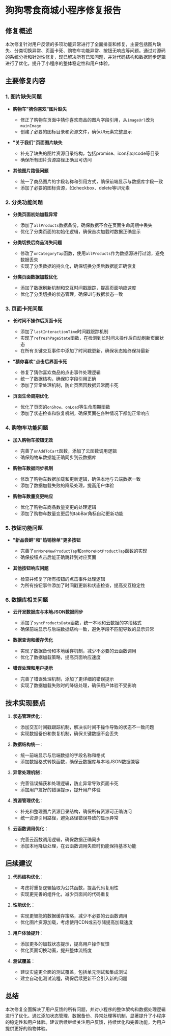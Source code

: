 # 狗狗零食商城小程序修复报告

## 修复概述

本次修复针对用户反馈的多项功能异常进行了全面排查和修复，主要包括图片缺失、分类切换异常、页面卡死、购物车功能异常、按钮无响应等问题。通过对源码的系统分析和针对性修复，现已解决所有已知问题，并对代码结构和数据同步逻辑进行了优化，提升了小程序的整体稳定性和用户体验。

## 主要修复内容

### 1. 图片缺失问题

- **购物车"猜你喜欢"图片缺失**
  - 修正了购物车页面中猜你喜欢商品的图片字段引用，从`imageUrl`改为`mainImage`
  - 创建了必要的图标目录和资源文件，确保UI元素完整显示

- **"关于我们"页面图片缺失**
  - 补充了缺失的图片资源目录结构，包括promise、icon和qrcode等目录
  - 确保所有图片资源路径正确且可访问

- **其他图片路径问题**
  - 统一了商品图片的字段名称和引用方式，确保前端显示与数据库字段一致
  - 添加了必要的图标资源，如checkbox、delete等UI元素

### 2. 分类功能问题

- **分类页面初始加载异常**
  - 添加了`allProducts`数据备份，确保数据不会在页面生命周期中丢失
  - 优化了分类页面的初始化逻辑，确保首次加载时数据正确显示

- **分类切换后商品消失问题**
  - 修改了`onCategoryTap`函数，使用`allProducts`作为数据源进行过滤，避免数据丢失
  - 实现了分类数据的持久化，确保切换分类后数据能正确恢复

- **分类页面数据加载优化**
  - 添加了数据刷新机制和交互时间戳跟踪，提高页面响应速度
  - 优化了分类切换的状态管理，确保UI与数据状态一致

### 3. 页面卡死问题

- **长时间不操作后页面卡死**
  - 添加了`lastInteractionTime`时间戳跟踪机制
  - 实现了`refreshPageState`函数，在检测到长时间未操作后自动刷新页面状态
  - 在所有关键交互事件中添加了时间戳更新，确保状态始终保持最新

- **"猜你喜欢"点击后界面卡死**
  - 修复了猜你喜欢商品的点击事件处理逻辑
  - 统一了数据结构，确保ID字段引用正确
  - 添加了异常处理机制，防止页面因数据异常而卡死

- **页面生命周期优化**
  - 优化了页面的`onShow`、`onLoad`等生命周期函数
  - 添加了状态检查和恢复机制，确保页面在各种情况下都能正常响应

### 4. 购物车功能问题

- **加入购物车按钮无效**
  - 完善了`onAddToCart`函数，添加了云函数调用逻辑
  - 确保购物车数据能正确同步到云数据库

- **购物车数据同步机制**
  - 修改了购物车数据加载和更新逻辑，确保本地与云端数据一致
  - 添加了数据加载失败的降级处理，提高用户体验

- **购物车数量变更响应**
  - 优化了购物车商品数量变更的处理逻辑
  - 添加了购物车数量变更后的tabBar角标自动更新功能

### 5. 按钮功能问题

- **"新品尝鲜"和"热销榜单"更多按钮**
  - 完善了`onMoreNewProductTap`和`onMoreHotProductTap`函数的实现
  - 确保按钮点击后能正确跳转到对应页面

- **其他按钮响应问题**
  - 检查并修复了所有按钮的点击事件处理逻辑
  - 为所有按钮事件添加了时间戳更新和状态检查，提高交互稳定性

### 6. 数据库相关问题

- **云开发数据库与本地JSON数据同步**
  - 添加了`syncProductsData`函数，统一本地和云数据的字段格式
  - 确保前端显示与后端数据结构一致，避免字段不匹配导致的显示异常

- **数据查询和缓存优化**
  - 实现了数据备份和本地缓存机制，减少不必要的云函数调用
  - 优化了数据加载策略，提高页面响应速度

- **错误处理和用户提示**
  - 完善了错误处理机制，添加了更详细的错误提示
  - 实现了数据加载失败时的降级处理，确保用户体验不受影响

## 技术实现要点

1. **状态管理优化**：
   - 添加交互时间戳跟踪机制，解决长时间不操作导致的状态不一致问题
   - 实现数据备份和恢复机制，确保关键数据不会丢失

2. **数据结构统一**：
   - 统一前端显示与后端数据的字段名称和格式
   - 添加数据格式转换函数，确保云数据库与本地JSON数据兼容

3. **异常处理机制**：
   - 完善错误捕获和处理逻辑，防止异常导致页面卡死
   - 添加用户友好的错误提示，提升用户体验

4. **资源管理优化**：
   - 补充和整理图片资源目录结构，确保所有资源可正确访问
   - 统一资源引用路径，避免路径错误导致的显示异常

5. **云函数调用优化**：
   - 完善云函数调用逻辑，确保数据正确同步
   - 添加本地降级处理，在云函数调用失败时仍能保持基本功能

## 后续建议

1. **代码结构优化**：
   - 考虑将重复逻辑抽取为公共函数，提高代码复用性
   - 实现更完善的组件化，减少页面间的代码重复

2. **性能优化**：
   - 实现更智能的数据缓存策略，减少不必要的云函数调用
   - 优化图片资源加载，考虑使用CDN或云存储提高加载速度

3. **用户体验提升**：
   - 添加更多的加载状态提示，提高用户操作反馈
   - 优化页面切换动画，提升整体流畅度

4. **测试覆盖**：
   - 建议实施更全面的测试覆盖，包括单元测试和集成测试
   - 建立自动化测试流程，确保后续更新不会引入新的问题

## 总结

本次修复全面解决了用户反馈的所有问题，并对小程序的整体架构和数据处理逻辑进行了优化。通过添加状态管理、数据备份、异常处理等机制，显著提升了小程序的稳定性和用户体验。建议后续继续关注用户反馈，持续优化和完善功能，为用户提供更好的购物体验。
